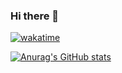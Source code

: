 ### Hi there 👋
[![wakatime](https://wakatime.com/badge/user/018c1e5c-23bc-476a-b5cf-0a72c6abb17d.svg)](https://wakatime.com/@018c1e5c-23bc-476a-b5cf-0a72c6abb17d)


[![Anurag's GitHub stats](https://github-readme-stats.vercel.app/api?username=pramchanok)]([https://github.com/anuraghazra/github-readme-stats])
